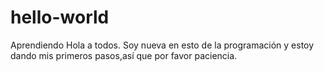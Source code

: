 # hello-world
Aprendiendo
Hola a todos. Soy nueva en esto de la programación y estoy dando mis primeros pasos,así que por favor paciencia.
